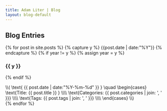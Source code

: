 ```yaml
---
title: Adam Liter | Blog
layout: blog-default
---
```

## Blog Entries
{% for post in site.posts %} {% capture y %} {{post.date | date:"%Y"}} {% endcapture %} {% if year != y %} {% assign year = y %}
### {{ y }}
{% endif %}
<!--
<div id="blog-post-date">
<span style="font-weight:900"> {{ post.date | date:"%Y-%m-%d" }} </span>
</div>
<div id="blog-post-brace">
<span style="font-size:700%">{</span>
</div>
<div id="blog-post-content">
<div id="blog-floater"></div>
<div id="blog-post-content-child">
<p><span style="font-size:small">Title: <a href="{{ post.url }}"> {{ post.title }} </a></span></p>
<p><span style="font-size:small">Categories: {{ post.categories | join: ', ' }} </span></p>
<p><span style="font-size:small">Tags: {{ post.tags | join: ', ' }} </span></p>
</div>
</div>
-->
<!--
<math>
	<mtext> {{ post.date | date:"%Y-%m-%d" }} </mtext>
	<mspace width="1em" />
	<mfenced open="{" close="">
	<mtable columnalign="left">
		<mrow><mtext>Title:&nbsp;</mtext><mtext href="{{ post.url }}">{{ post.title }}</mtext></mrow>
		<mrow><mtext>Categories: {{ post.categories | join: ', ' }} </mtext></mrow>
		<mrow><mtext>Tags: {{ post.tags | join: ', ' }} </mtext></mrow>
	</mtable>
	</mfenced>
</math>
-->
<div id="blog-post-content">
\\(
\text{ {{ post.date | date:"%Y-%m-%d" }} }
\quad
\begin{cases}
\text{Title: {{ post.title }} } \\\\
\text{Categories: {{ post.categories | join: ', ' }}} \\\\
\text{Tags: {{ post.tags | join: ', ' }}} \\\\
\end{cases}
\\)
</div>
{% endfor %} 